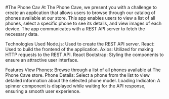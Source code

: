 #The Phone Cav
At The Phone Cave, we present you with a challenge to create an application that allows users to browse through our catalog of phones available at our store. This app enables users to view a list of all phones, select a specific phone to see its details, and view images of each device. The app communicates with a REST API server to fetch the necessary data.

Technologies Used
Node.js: Used to create the REST API server.
React: Used to build the frontend of the application.
Axios: Utilized for making HTTP requests to the REST API.
React Bootstrap: Styling the components to ensure an attractive user interface.

Features
View Phones: Browse through a list of all phones available at The Phone Cave store.
Phone Details: Select a phone from the list to view detailed information about the selected phone model.
Loading Indicator: A spinner component is displayed while waiting for the API response, ensuring a smooth user experience.
